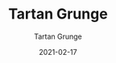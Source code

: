 ---
designer: "Endless Knot"
description: "Color%20Name%3A%20Sapphire%0AMaterial%3A%20Wool/Silk%0APile%3A%20CutStyle%3A%20Abstract%2C%20Modern%2C%20New%20Arrivals"
image_primary: "img/TARTAN-GRUNGE-600x750.jpg"
manufacturer: "Endless Knot"
href: "https://endlessknotrugs.com/product/tartan-grunge/"
subtitle: "Tartan Grunge"
tags: 
  - "sapphire"
  - "wool/silk"
  - "cut"
  - "abstract, modern, new arrivals"
  - "Endless Knot"
  - "Hand-Knotted Rugs"
title: "Tartan Grunge"
category: "hand-knotted-rugs"
slug: "/manufacturers/endless-knot/hand-knotted-rugs/endless-knot-tartan-grunge"
date: "2021-02-17"
---